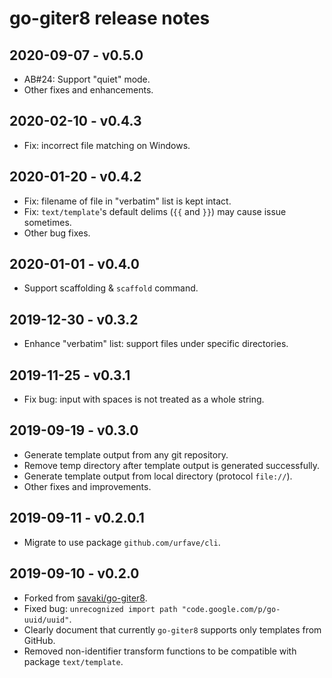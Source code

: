 # go-giter8 release notes

## 2020-09-07 - v0.5.0

- AB#24: Support "quiet" mode.
- Other fixes and enhancements.


## 2020-02-10 - v0.4.3

- Fix: incorrect file matching on Windows.


## 2020-01-20 - v0.4.2

- Fix: filename of file in "verbatim" list is kept intact.
- Fix: `text/template`'s default delims (`{{` and `}}`) may cause issue sometimes.
- Other bug fixes.


## 2020-01-01 - v0.4.0

- Support scaffolding & `scaffold` command.


## 2019-12-30 - v0.3.2

- Enhance "verbatim" list: support files under specific directories.


## 2019-11-25 - v0.3.1

- Fix bug: input with spaces is not treated as a whole string.


## 2019-09-19 - v0.3.0

- Generate template output from any git repository.
- Remove temp directory after template output is generated successfully.
- Generate template output from local directory (protocol `file://`).
- Other fixes and improvements.


## 2019-09-11 - v0.2.0.1

- Migrate to use package `github.com/urfave/cli`.


## 2019-09-10 - v0.2.0

- Forked from [savaki/go-giter8](https://github.com/savaki/go-giter8).
- Fixed bug: `unrecognized import path "code.google.com/p/go-uuid/uuid"`.
- Clearly document that currently `go-giter8` supports only templates from GitHub.
- Removed non-identifier transform functions to be compatible with package `text/template`.

